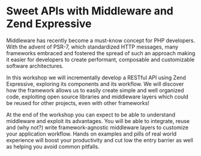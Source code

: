 # Sweet APIs with Middleware and Zend Expressive

Middleware has recently become a must-know concept for PHP developers. With the advent of PSR-7,
which standardized HTTP messages, many frameworks embraced and fostered the spread of such an
approach making it easier for developers to create performant, composable and customizable
software architectures.

In this workshop we will incrementally develop a RESTful API using Zend Expressive, exploring
its components and its workflow. We will discover how the framework allows us to easily create
simple and well organized code, exploiting open source libraries and middleware layers
which could be reused for other projects, even with other frameworks!

At the end of the workshop you can expect to be able to understand middleware and exploit
its advantages. You will be able to integrate, reuse and (why not?) write framework-agnostic
middleware layers to customize your application workflow. Hands on examples and pills of
real world experience will boost your productivity and cut low the entry barrier as well as
helping you avoid common pitfalls.